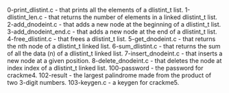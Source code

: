 0-print_dlistint.c - that prints all the elements of a dlistint_t list.
1-dlistint_len.c - that returns the number of elements in a linked dlistint_t list.
2-add_dnodeint.c - that adds a new node at the beginning of a dlistint_t list.
3-add_dnodeint_end.c - that adds a new node at the end of a dlistint_t list.
4-free_dlistint.c - that frees a dlistint_t list.
5-get_dnodeint.c - that returns the nth node of a dlistint_t linked list.
6-sum_dlistint.c - that returns the sum of all the data (n) of a dlistint_t linked list.
7-insert_dnodeint.c - that inserts a new node at a given position.
8-delete_dnodeint.c - that deletes the node at index index of a dlistint_t linked list.
100-password - the password for crackme4.
102-result - the largest palindrome made from the product of two 3-digit numbers.
103-keygen.c - a keygen for crackme5.
